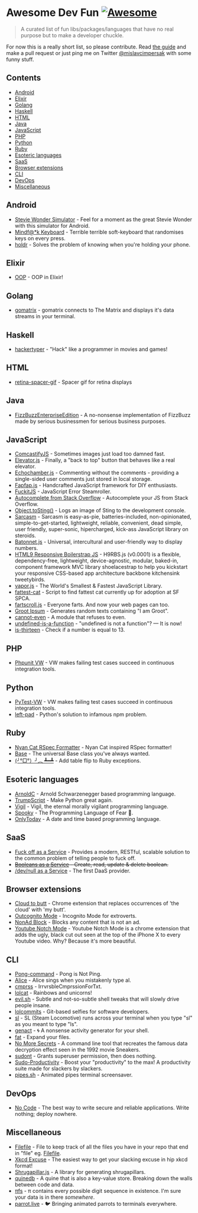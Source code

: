 # Awesome Dev Fun [![Awesome](https://cdn.rawgit.com/sindresorhus/awesome/d7305f38d29fed78fa85652e3a63e154dd8e8829/media/badge.svg)](https://github.com/sindresorhus/awesome)

> A curated list of fun libs/packages/languages that have no real purpose but to make a developer chuckle.

For now this is a really short list, so please contribute. Read [the guide](CONTRIBUTING.md) and make a pull request or just ping me on Twitter [@mislavcimpersak](https://twitter.com/mislavcimpersak) with some funny stuff.


## Contents

- [Android](#android)
- [Elixir](#elixir)
- [Golang](#golang)
- [Haskell](#haskell)
- [HTML](#html)
- [Java](#java)
- [JavaScript](#javascript)
- [PHP](#php)
- [Python](#python)
- [Ruby](#ruby)
- [Esoteric languages](#esoteric-languages)
- [SaaS](#saas)
- [Browser extensions](#browser-extensions)
- [CLI](#cli)
- [DevOps](#devops)
- [Miscellaneous](#miscellaneous)


## Android

- [Stevie Wonder Simulator](https://play.google.com/store/apps/details?id=erseco.soft.stevie.wonder.simulator) - Feel for a moment as the great Stevie Wonder with this simulator for Android.
- [Mindf@*k Keyboard](https://github.com/terriblehackskeyboard/keyboard) - Terrible terrible soft-keyboard that randomises keys on every press.
- [holdr](https://github.com/starakaj/holdr) - Solves the problem of knowing when you're holding your phone.


## Elixir
- [OOP](https://github.com/wojtekmach/oop) - OOP in Elixir!


## Golang
- [gomatrix](https://github.com/GeertJohan/gomatrix) - gomatrix connects to The Matrix and displays it's data streams in your terminal.


## Haskell
- [hackertyper](https://github.com/fgaz/hackertyper) - "Hack" like a programmer in movies and games!

## HTML
- [retina-spacer-gif](https://github.com/ao5357/retina-spacer-gif) - Spacer gif for retina displays

## Java

- [FizzBuzzEnterpriseEdition](https://github.com/EnterpriseQualityCoding/FizzBuzzEnterpriseEdition) - A no-nonsense implementation of FizzBuzz made by serious businessmen for serious business purposes.


## JavaScript

- [ComcastifyJS](https://github.com/theonion/comcastifyjs) - Sometimes images just load too damned fast.
- [Elevator.js](https://github.com/tholman/elevator.js) - Finally, a "back to top" button that behaves like a real elevator.
- [Echochamber.js](https://github.com/tessalt/echo-chamber-js) - Commenting without the comments - providing a single-sided user comments just stored in local storage.
- [Fapfap.js](http://fapfapjs.io) - Handcrafted JavaScript framework for DIY enthusiasts.
- [FuckitJS](https://github.com/mattdiamond/fuckitjs) - JavaScript Error Steamroller.
- [Autocomplete from Stack Overflow](https://emilschutte.com/stackoverflow-autocomplete/) - Autocomplete your JS from Stack Overflow.
- [Object.toSting()](https://github.com/teropa/to-sting) - Logs an image of Sting to the development console.
- [Sarcasm](https://github.com/komlev/sarcasm) - Sarcasm is easy-as-pie, batteries-included, non-opinionated, simple-to-get-started, lightweight, reliable, convenient, dead simple, user friendly, super-sonic, hipercharged, kick-ass JavaScript library on steroids.
- [Batonnet.js](https://github.com/BinaryBrain/Batonnet.js) - Universal, intercultural and user-friendly way to display numbers.
- [HTML9 Responsive Boilerstrap JS](http://html9responsiveboilerstrapjs.com/) - H9RBS.js (v0.0001) is a flexible, dependency-free, lightweight, device-agnostic, modular, baked-in, component framework MVC library shoelacestrap to help you kickstart your responsive CSS-based app architecture backbone kitchensink tweetybirds.
- [vapor.js](https://github.com/madrobby/vapor.js) - The World's Smallest & Fastest JavaScript Library.
- [fattest-cat](https://github.com/lexiross/fattest-cat) - Script to find fattest cat currently up for adoption at SF SPCA.
- [fartscroll.js](https://github.com/theonion/fartscroll.js) - Everyone farts. And now your web pages can too.
- [Groot Ipsum](http://grootipsum.com/) - Generates random texts containing "I am Groot".
- [cannot-even](https://github.com/blakek/cannot-even) - A module that refuses to even.
- [undefined-is-a-function](https://github.com/donavon/undefined-is-a-function) - "undefined is not a function"? — It is now!
- [is-thirteen](https://github.com/jezen/is-thirteen) - Check if a number is equal to 13.


## PHP

- [Phpunit VW](https://github.com/hmlb/phpunit-vw) - VW makes failing test cases succeed in continuous integration tools.


## Python

- [PyTest-VW](https://github.com/The-Compiler/pytest-vw) - VW makes failing test cases succeed in continuous integration tools.
- [left-pad](https://pypi.python.org/pypi/left-pad/) - Python's solution to infamous npm problem.


## Ruby

- [Nyan Cat RSpec Formatter](https://github.com/mattsears/nyan-cat-formatter) - Nyan Cat inspired RSpec formatter!
- [Base](https://github.com/garybernhardt/base) - The universal Base class you've always wanted.
- [(╯°□°）╯︵ ┻━┻](https://github.com/iridakos/table_flipper) - Add table flip to Ruby exceptions.


## Esoteric languages

- [ArnoldC](https://github.com/lhartikk/ArnoldC) - Arnold Schwarzenegger based programming language.
- [TrumpScript](https://github.com/samshadwell/TrumpScript) - Make Python great again.
- [Vigil](https://github.com/munificent/vigil) - Vigil, the eternal morally vigilant programming language.
- [Spooky](https://github.com/ftripier/spookyc) - The Programming Language of Fear 🌚.
- [OnlyToday](https://github.com/molnarmark/onlytoday) - A date and time based programming language.


## SaaS

- [Fuck off as a Service](https://github.com/tomdionysus/foaas) - Provides a modern, RESTful, scalable solution to the common problem of telling people to fuck off.
- ~~[Booleans as a Service](https://booleans.io/) - Create, read, update & delete boolean.~~
- [/dev/null as a Service](https://devnull-as-a-service.com) - The first DaaS provider.


## Browser extensions

- [Cloud to butt](https://github.com/panicsteve/cloud-to-butt) - Chrome extension that replaces occurrences of 'the cloud' with 'my butt'.
- [Outcognito Mode](https://github.com/hrldcpr/outcognito-mode) - Incognito Mode for extroverts.
- [NonAd Block](https://chrome.google.com/webstore/detail/nonad-block/mjdphmpknkepficogfmnfhabmlngggip?hl=en-US) - Blocks any content that is not an ad.
- [Youtube Notch Mode](https://chrome.google.com/webstore/detail/youtube-notch-mode/fiklbelmepfnpojheaklfnhfhbfkmibb) - Youtube Notch Mode is a chrome extension that adds the ugly, black cut out seen at the top of the iPhone X to every Youtube video. Why? Because it's more beautiful.


## CLI
- [Pong-command](https://github.com/kurehajime/pong-command) - Pong is Not Ping.
- [Alice](https://github.com/susisu/alice) - Alice sings when you mistakenly type al.
- [cmprss](https://github.com/kurehajime/cmprss) - IrrvrsbleCmprssionForTxt.
- [lolcat](https://github.com/busyloop/lolcat) - Rainbows and unicorns!
- [evil.sh](https://github.com/mathiasbynens/evil.sh) - Subtle and not-so-subtle shell tweaks that will slowly drive people insane.
- [lolcommits](https://github.com/mroth/lolcommits) - Git-based selfies for software developers.
- [sl](https://github.com/mtoyoda/sl) - SL (Steam Locomotive) runs across your terminal when you type "sl" as you meant to type "ls".
- [genact](https://github.com/svenstaro/genact) - 🌀 A nonsense activity generator for your shell.
- [fat](https://github.com/drummyfish/fat) - Expand your files.
- [No More Secrets](https://github.com/bartobri/no-more-secrets) - A command line tool that recreates the famous data decryption effect seen in the 1992 movie Sneakers.
- [sudont](https://github.com/cbondurant/sudont) - Grants superuser permission, then does nothing.
- [Sudo-Productivity](https://github.com/kyle8998/Sudo-Productivity) - Boost your "productivity" to the max! A productivity suite made for slackers by slackers.
- [pipes.sh](https://github.com/pipeseroni/pipes.sh) - Animated pipes terminal screensaver.


## DevOps
- [No Code](https://github.com/kelseyhightower/nocode) - The best way to write secure and reliable applications. Write nothing; deploy nowhere.


## Miscellaneous
- [Filefile](https://github.com/cobyism/Filefile) - File to keep track of all the files you have in your repo that end in "file" eg. [Filefile](Filefile).
- [Xkcd Excuse](https://xkcd-excuse.com) - The easiest way to get your slacking excuse in hip xkcd format!
- [Shrugapillar.js](https://github.com/memeguild/shrugapillar) - A library for generating shrugapillars.
- [quinedb](https://github.com/gfredericks/quinedb) - A quine that is also a key-value store.  Breaking down the walls between code and data.
- [πfs](https://github.com/philipl/pifs) - π contains every possible digit sequence in existence.  I'm sure your data is in there *somewhere*.
- [parrot.live](https://github.com/hugomd/parrot.live) - 🐦 Bringing animated parrots to terminals everywhere.
